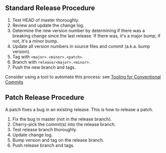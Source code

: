 Standard Release Procedure
--------------------------

1. Test HEAD of master thoroughly.
2. Review and update the change log.
3. Determine the new version number by determining if there was a breaking change since the last release. If there was, it's a major bump; if not, it's a minor bump.
4. Update all version numbers in source files and commit (a.k.a. bump version).
5. Tag with `<major>.<minor>.<patch>`.
6. Branch with `release/<major>.<minor>`.
7. Push the new branch and tags.

Consider using a tool to automate this process: see
[Tooling for Conventional Commits](https://www.conventionalcommits.org/en/v1.0.0-beta.4/#tooling-for-conventional-commits)


Patch Release Procedure
-----------------------

A patch fixes a bug in an existing release. This
is how to release a patch.

1. Fix the bug in master (not in the release branch).
2. Cherry-pick the commit(s) into the release branch.
3. Test release branch thoroughly.
4. Update change log.
5. Bump version and tag on the release branch.
6. Push release branch and tags.
